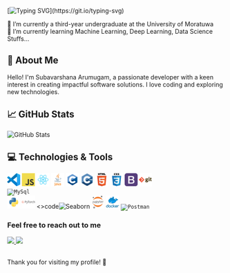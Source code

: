 
[![Typing SVG](https://readme-typing-svg.herokuapp.com?font=Fira+Code&pause=1000&color=0A030B&center=true&vCenter=true&multiline=true&width=435&lines=Hey+Forks!+Subavarshana+is+here...)](https://git.io/typing-svg)

🔭 I’m currently a third-year undergraduate at the University of Moratuwa
<br>
🌱 I’m currently learning Machine Learning, Deep Learning, Data Science Stuffs...




## 👋 About Me
Hello! I'm Subavarshana Arumugam, a passionate developer with a keen interest in creating impactful software solutions. I love coding and exploring new technologies.




## 📈 GitHub Stats
![GitHub Stats](https://github-readme-stats.vercel.app/api?username=subu0106&show_icons=true&theme=radical)


## 💻 Technologies & Tools

<code><img alt="Visual Studio Code" width="30px" src="https://raw.githubusercontent.com/github/explore/80688e429a7d4ef2fca1e82350fe8e3517d3494d/topics/visual-studio-code/visual-studio-code.png"></code>
<code><img alt="JavaScript" width="30px" src="https://raw.githubusercontent.com/github/explore/80688e429a7d4ef2fca1e82350fe8e3517d3494d/topics/javascript/javascript.png"></code>
<code><img alt="JavaScript" width="30px" src="https://raw.githubusercontent.com/github/explore/5b3600551e122a3277c2c5368af2ad5725ffa9a1/topics/react/react.png"></code>
<code><img alt="JavaScript" width="30px" src="https://raw.githubusercontent.com/github/explore/5b3600551e122a3277c2c5368af2ad5725ffa9a1/topics/java/java.png"></code>
<code><img alt="C" width="30px" src="https://raw.githubusercontent.com/github/explore/5b3600551e122a3277c2c5368af2ad5725ffa9a1/topics/c/c.png"></code>
<code><img alt="Cpp" width="30px" src="https://raw.githubusercontent.com/github/explore/80688e429a7d4ef2fca1e82350fe8e3517d3494d/topics/cpp/cpp.png"></code>
<code><img alt="Html" width="30px" src = "https://raw.githubusercontent.com/github/explore/80688e429a7d4ef2fca1e82350fe8e3517d3494d/topics/html/html.png"></code>
<code><img alt="Css" width="30px" src = "https://raw.githubusercontent.com/github/explore/80688e429a7d4ef2fca1e82350fe8e3517d3494d/topics/css/css.png"></code>
<code><img alt="BootStrap" width="30px" src = "https://raw.githubusercontent.com/github/explore/80688e429a7d4ef2fca1e82350fe8e3517d3494d/topics/bootstrap/bootstrap.png"></code>
<code><img alt="Git" width="30px" src="https://raw.githubusercontent.com/github/explore/80688e429a7d4ef2fca1e82350fe8e3517d3494d/topics/git/git.png"></code>
<code> <img alt="MySql" width="30px" src="https://www.freepnglogos.com/uploads/logo-mysql-png/logo-mysql-mysql-logo-png-images-are-download-crazypng-21.png"> </code>
<code><img alt="Python" width="30px" src="https://raw.githubusercontent.com/github/explore/5b3600551e122a3277c2c5368af2ad5725ffa9a1/topics/python/python.png"></code>
<code><img alt="PyTorch" width="30px" src="https://raw.githubusercontent.com/github/explore/5b3600551e122a3277c2c5368af2ad5725ffa9a1/topics/pytorch/pytorch.png"></code>
<>code<img alt="Seaborn" width="30px" src="https://seaborn.pydata.org/_static/logo-wide-lightbg.svg"></code>
<code><img alt="Jupyter" width="30px" src="https://raw.githubusercontent.com/github/explore/5b3600551e122a3277c2c5368af2ad5725ffa9a1/topics/jupyter-notebook/jupyter-notebook.png"></code>
<code><img alt="Docker" width="30px" src="https://raw.githubusercontent.com/github/explore/5b3600551e122a3277c2c5368af2ad5725ffa9a1/topics/docker/docker.png"></code>
<code><img alt="Postman" width="30px" src="https://www.vectorlogo.zone/logos/getpostman/getpostman-icon.svg"></code>



<div align="left"> 
  <h3 style="border-bottom: none;"> Feel free to reach out to me</h3>
  <a href="mailto:subu20010601@gmail.com">
    <img src="https://img.shields.io/badge/Gmail-333333?style=for-the-badge&logo=gmail&logoColor=red" />
  </a>
  <a href="https://www.linkedin.com/in/subu2001/" target="_blank">
    <img src="https://img.shields.io/badge/LinkedIn-0077B5?style=for-the-badge&logo=linkedin&logoColor=white" target="_blank" />
  </a>

  <br/>
  <br/>
</div>





Thank you for visiting my profile! 🚀

